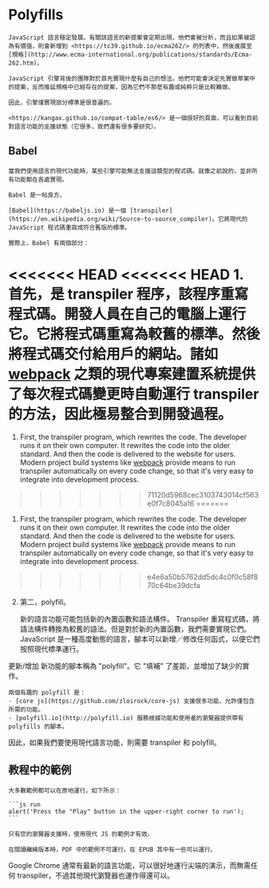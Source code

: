
# Polyfills

    JavaScript 語言穩定發展。有關該語言的新提案會定期出現，他們會被分析，而且如果被認為有價值，則會新增到 <https://tc39.github.io/ecma262/> 的列表中，然後進展至 [規格](http://www.ecma-international.org/publications/standards/Ecma-262.htm)。

    JavaScript 引擎背後的團隊對於首先實現什麼有自己的想法。他們可能會決定先實做草案中的提案，反而推延規格中已經存在的提案，因為它們不那麼有趣或純粹只是比較難做。

    因此，引擎僅實現部分標準是很普遍的。

    <https://kangax.github.io/compat-table/es6/> 是一個很好的頁面，可以看到目前對語言功能的支援狀態（它很多，我們還有很多要研究）。

## Babel

    當我們使用語言的現代功能時，某些引擎可能無法支援這類型的程式碼。就像之前說的，並非所有功能都在各處實現。

    Babel 是一帖良方。

    [Babel](https://babeljs.io) 是一個 [transpiler](https://en.wikipedia.org/wiki/Source-to-source_compiler)。它將現代的 JavaScript 程式碼重寫成符合舊版的標準。

    實際上，Babel 有兩個部分：

<<<<<<< HEAD
<<<<<<< HEAD
    1. 首先，是 transpiler 程序，該程序重寫程式碼。開發人員在自己的電腦上運行它。它將程式碼重寫為較舊的標準。然後將程式碼交付給用戶的網站。諸如 [webpack](http://webpack.github.io/) 之類的現代專案建置系統提供了每次程式碼變更時自動運行 transpiler 的方法，因此極易整合到開發過程。
=======
1. First, the transpiler program, which rewrites the code. The developer runs it on their own computer. It rewrites the code into the older standard. And then the code is delivered to the website for users. Modern project build systems like [webpack](http://webpack.github.io/) provide means to run transpiler automatically on every code change, so that it's very easy to integrate into development process.
>>>>>>> 71120d5968cec3103743014cf563e0f7c8045a16
=======
1. First, the transpiler program, which rewrites the code. The developer runs it on their own computer. It rewrites the code into the older standard. And then the code is delivered to the website for users. Modern project build systems like [webpack](http://webpack.github.io/) provide means to run transpiler automatically on every code change, so that it's very easy to integrate into development process.
>>>>>>> e4e6a50b5762dd5dc4c0f0c58f870c64be39dcfa

2. 第二，polyfill。

    新的語言功能可能包括新的內置函數和語法構件。
    Transpiler 重寫程式碼，將語法構件轉換為較舊的語法。但是對於新的內置函數，我們需要實現它們。JavaScript 是一種高度動態的語言，腳本可以新增／修改任何函式，以便它們按照現代標準運行。

更新/增加 新功能的腳本稱為 "polyfill"。它 "填補" 了差距，並增加了缺少的實作。

    兩個有趣的 polyfill 是：
    - [core js](https://github.com/zloirock/core-js) 支援很多功能，允許僅包含所需的功能。
    - [polyfill.io](http://polyfill.io) 服務根據功能和使用者的瀏覽器提供帶有 polyfills 的腳本。

因此，如果我們要使用現代語言功能，則需要 transpiler 和 polyfill。

## 教程中的範例

````online
大多數範例都可以在原地運行，如下所示：

```js run
alert('Press the "Play" button in the upper-right corner to run');
```

只有您的瀏覽器支援時，使用現代 JS 的範例才有效。
````

```offline
在閱讀離線版本時，PDF 中的範例不可運行。在 EPUB 其中有一些可以運行。
```

Google Chrome 通常有最新的語言功能，可以很好地運行尖端的演示，而無需任何 transpiler，不過其他現代瀏覽器也運作得還可以。
